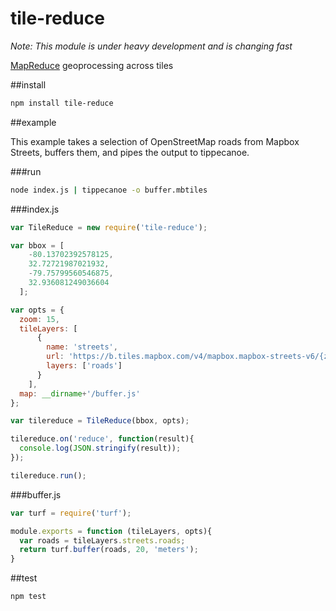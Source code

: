 # tile-reduce

*Note: This module is under heavy development and is changing fast*

[MapReduce](http://en.wikipedia.org/wiki/MapReduce) geoprocessing across tiles

##install

```sh
npm install tile-reduce
```

##example

This example takes a selection of OpenStreetMap roads from Mapbox Streets, buffers them, and pipes the output to tippecanoe.

###run

```sh
node index.js | tippecanoe -o buffer.mbtiles
```

###index.js

```js
var TileReduce = new require('tile-reduce');

var bbox = [
    -80.13702392578125,
    32.72721987021932,
    -79.75799560546875,
    32.936081249036604
  ];

var opts = {
  zoom: 15,
  tileLayers: [
      {
        name: 'streets',
        url: 'https://b.tiles.mapbox.com/v4/mapbox.mapbox-streets-v6/{z}/{x}/{y}.vector.pbf',
        layers: ['roads']
      }
    ],
  map: __dirname+'/buffer.js'
};

var tilereduce = TileReduce(bbox, opts);

tilereduce.on('reduce', function(result){
  console.log(JSON.stringify(result));
});

tilereduce.run();
```

###buffer.js

```js
var turf = require('turf');

module.exports = function (tileLayers, opts){
  var roads = tileLayers.streets.roads;
  return turf.buffer(roads, 20, 'meters');
}
```

##test

```sh
npm test
```
